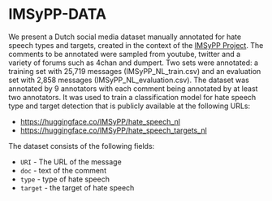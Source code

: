# IMSyPP-DATA

We present a Dutch social media dataset manually annotated for hate speech types and targets, created in the context of the [IMSyPP Project](http://imsypp.ijs.si/). The comments to be annotated were sampled from youtube, twitter and a variety of forums such as 4chan and dumpert. Two sets were annotated: a training set with 25,719 messages (IMSyPP_NL_train.csv) and an evaluation set with 2,858 messages (IMSyPP_NL_evaluation.csv). The dataset was annotated by 9 annotators with each comment being annotated by at least two annotators. It was used to train a classification model for hate speech type and target detection that is publicly available at the following URLs:

+ https://huggingface.co/IMSyPP/hate_speech_nl
+ https://huggingface.co/IMSyPP/hate_speech_targets_nl

The dataset consists of the following fields:
+ `URI` - The URL of the message
+ `doc` - text of the comment
+ `type` - type of hate speech
+ `target` - the target of hate speech